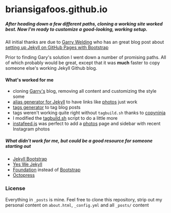 briansigafoos.github.io
=======================

##### After heading down a few different paths, cloning a working site worked best. Now I'm ready to customize a good-looking, working setup.

All initial thanks are due to [Garry Welding](https://github.com/gkwelding) who has an great blog post about [setting up Jekyll on GitHub Pages with Bootstrap](http://in-the-attic.com/2013/01/04/building-a-blog-using-jekyll-bootstrap-and-github-pages-a-beginners-guide/)

Prior to finding Gary's solution I went down a number of promising paths. All of which probably would be great, except that it was **much** faster to copy someone else's working Jekyll Github blog.

#### What's worked for me
- cloning [Garry's](https://github.com/gkwelding) blog, removing all content and customizing the style some
- [alias generator for Jekyll](https://github.com/tsmango/jekyll_alias_generator) to have links like [photos](http://briansigafoos.com/photos) just work
- [tags generator](http://charliepark.org/tags-in-jekyll/) to tag blog posts
- tags weren't working quite right without `tagbuild.sh` thanks to [copyninja](https://github.com/copyninja/copyninja.github.com/blob/master/tagbuild.sh)
- I modified the [tagbuild.sh](https://github.com/BrianSigafoos/briansigafoos.github.io/blob/master/tagbuild.sh) script to do a little more
- [instafeed.js](http://instafeedjs.com/) was perfect to add a [photos](http://briansigafoos.com/photos) page and sidebar with recent Instagram photos


##### What didn't work for me, but could be a good resource for someone starting out

- [Jekyll Bootstrap](http://jekyllbootstrap.com/)
- [Yes We Jekyll](http://yeswejekyll.com/)
- [Foundation](http://foundation.zurb.com/) instead of [Bootstrap](http://twitter.github.io/bootstrap/)
- [Octopress](http://octopress.org/)



### License

Everything in `_posts` is mine.
Feel free to clone this repository, strip out my personal content on `about.html`, `_config.yml` and all `_posts/` content




